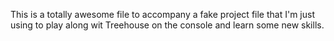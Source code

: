 This is a totally awesome file to accompany a fake project file that I'm just using to play along wit Treehouse on the console and learn some new skills.
